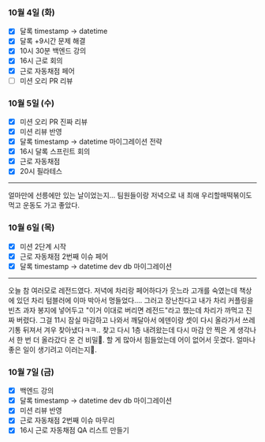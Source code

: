 ### 10월 4일 (화)
- [x] 달록 timestamp -> datetime
- [x] 달록 +9시간 문제 해결
- [x] 10시 30분 백엔드 강의
- [x] 16시 근로 회의
- [x] 근로 자동채점 페어
- [ ] 미션 오리 PR 리뷰

### 10월 5일 (수)
- [x] 미션 오리 PR 진짜 리뷰
- [x] 미션 리뷰 반영
- [x] 달록 timestamp -> datetime 마이그레이션 전략
- [x] 16시 달록 스프린트 회의
- [x] 근로 자동채점
- [x] 20시 필라테스
---
얼마만에 선릉에만 있는 날이었는지... 팀원들이랑 저녁으로 내 최애 우리할매떡볶이도 먹고 운동도 가고 좋았다.

### 10월 6일 (목)
- [x] 미션 2단계 시작
- [x] 근로 자동채점 2번째 이슈 페어
- [x] 달록 timestamp -> datetime dev db 마이그레이션
---
오늘 참 여러모로 레전드였다. 저녁에 차리랑 페어하다가 웃느라 고개를 숙였는데 책상에 있던 차리 텀블러에 이마 박아서 멍들었다....
그러고 장난친다고 내가 차리 커플링을 빈츠 과자 봉지에 넣어두고 "이거 이대로 버리면 레전드"라고 했는데 차리가 까먹고 진짜 버렸다.
그걸 11시 잠실 마감하고 나와서 깨달아서 에덴이랑 셋이 다시 올라가서 쓰레기통 뒤져서 겨우 찾아냈다ㅋㅋ..
찾고 다시 1층 내려왔는데 다시 마감 안 찍은 게 생각나서 한 번 더 올라갔다 온 건 비밀🤫.
할 게 많아서 힘들었는데 어이 없어서 웃겼다. 얼마나 좋은 일이 생기려고 이러는지🧐. 

### 10월 7일 (금)
- [x] 백엔드 강의
- [x] 달록 timestamp -> datetime dev db 마이그레이션
- [x] 미션 리뷰 반영
- [x] 근로 자동채점 2번째 이슈 마무리
- [x] 16시 근로 자동채점 QA 리스트 만들기

